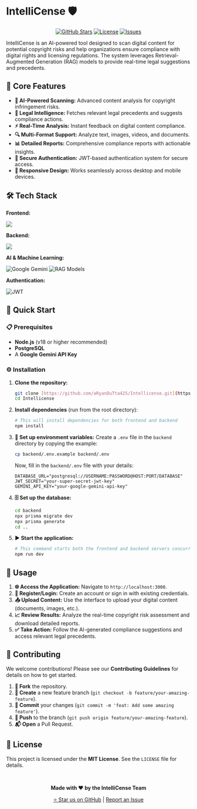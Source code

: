 # IntelliCense 🛡️
<p align="center"> 
  <a href="https://github.com/aRyanDuTta425/Intellicense/stargazers"><img src="https://img.shields.io/github/stars/aRyanDuTta425/Intellicense?style=for-the-badge&logo=github&color=FFC107" alt="GitHub Stars"/></a> 
  <a href="https://github.com/aRyanDuTta425/Intellicense/blob/main/LICENSE"><img src="https://img.shields.io/github/license/aRyanDuTta425/Intellicense?style=for-the-badge&logo=opensourceinitiative&color=4CAF50" alt="License"/></a> 
  <a href="https://github.com/aRyanDuTta425/Intellicense/issues"><img src="https://img.shields.io/github/issues/aRyanDuTta425/Intellicense?style=for-the-badge&logo=github&color=F44336" alt="Issues"/></a> 
</p>

IntelliCense is an AI-powered tool designed to scan digital content for potential copyright risks and help organizations ensure compliance with digital rights and licensing regulations. The system leverages Retrieval-Augmented Generation (RAG) models to provide real-time legal suggestions and precedents.

## 🌟 Core Features
* **🧠 AI-Powered Scanning:** Advanced content analysis for copyright infringement risks.
* **📜 Legal Intelligence:** Fetches relevant legal precedents and suggests compliance actions.
* **⚡ Real-Time Analysis:** Instant feedback on digital content compliance.
* **🔍 Multi-Format Support:** Analyze text, images, videos, and documents.
* **📊 Detailed Reports:** Comprehensive compliance reports with actionable insights.
* **🔐 Secure Authentication:** JWT-based authentication system for secure access.
* **📱 Responsive Design:** Works seamlessly across desktop and mobile devices.

## 🛠️ Tech Stack
**Frontend:**
<p> 
  <a href="https://skillicons.dev"> 
    <img src="https://skillicons.dev/icons?i=react,ts,tailwind,html,css,zod" /> 
  </a> 
</p>

**Backend:**
<p> 
  <a href="https://skillicons.dev"> 
    <img src="https://skillicons.dev/icons?i=nodejs,express,prisma,postgresql" /> 
  </a> 
</p>

**AI & Machine Learning:**
<p> 
  <img src="https://img.shields.io/badge/Google%20Gemini-8E75B2?style=for-the-badge&logo=googlegemini&logoColor=white" alt="Google Gemini"/> 
  <img src="https://img.shields.io/badge/RAG%20Models-FF6B6B?style=for-the-badge&logo=robotframework&logoColor=white" alt="RAG Models"/> 
</p>

**Authentication:**
<p> 
  <img src="https://img.shields.io/badge/JWT-000000?style=for-the-badge&logo=jsonwebtokens&logoColor=white" alt="JWT"/> 
</p>

## 🚀 Quick Start
### 📋 Prerequisites
* **Node.js** (v18 or higher recommended)
* **PostgreSQL**
* A **Google Gemini API Key**

### ⚙️ Installation
1.  **Clone the repository:**
    ```bash
    git clone [https://github.com/aRyanDuTta425/Intellicense.git](https://github.com/aRyanDuTta425/Intellicense.git)
    cd Intellicense
    ```
2.  **Install dependencies** (run from the root directory):
    ```bash
    # This will install dependencies for both frontend and backend
    npm install
    ```
3.  **🔑 Set up environment variables:**
    Create a `.env` file in the `backend` directory by copying the example:
    ```bash
    cp backend/.env.example backend/.env
    ```
    Now, fill in the `backend/.env` file with your details:
    ```text
    DATABASE_URL="postgresql://USERNAME:PASSWORD@HOST:PORT/DATABASE"
    JWT_SECRET="your-super-secret-jwt-key"
    GEMINI_API_KEY="your-google-gemini-api-key"
    ```
4.  **🗄️ Set up the database:**
    ```bash
    cd backend
    npx prisma migrate dev
    npx prisma generate
    cd ..
    ```
5.  **▶️ Start the application:**
    ```bash
    # This command starts both the frontend and backend servers concurrently
    npm run dev
    ```

## 📖 Usage
1.  **🌐 Access the Application:** Navigate to `http://localhost:3000`.
2.  **👤 Register/Login:** Create an account or sign in with existing credentials.
3.  **📤 Upload Content:** Use the interface to upload your digital content (documents, images, etc.).
4.  **📈 Review Results:** Analyze the real-time copyright risk assessment and download detailed reports.
5.  **✅ Take Action:** Follow the AI-generated compliance suggestions and access relevant legal precedents.

## 🤝 Contributing
We welcome contributions! Please see our **Contributing Guidelines** for details on how to get started.
1.  **🍴 Fork** the repository.
2.  **🌱 Create** a new feature branch (`git checkout -b feature/your-amazing-feature`).
3.  **📝 Commit** your changes (`git commit -m 'feat: Add some amazing feature'`).
4.  **🚀 Push** to the branch (`git push origin feature/your-amazing-feature`).
5.  **📬 Open** a Pull Request.

## 📜 License
This project is licensed under the **MIT License**. See the `LICENSE` file for details.

<br>
<p align="center">
  <strong>Made with ❤️ by the IntelliCense Team</strong>
</p>
<p align="center">
  <a href="https://github.com/aRyanDuTta425/Intellicense/stargazers">⭐ Star us on GitHub</a> | 
  <a href="https://github.com/aRyanDuTta425/Intellicense/issues">Report an Issue</a>
</p>
